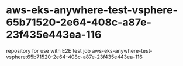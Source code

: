 # aws-eks-anywhere-test-vsphere-65b71520-2e64-408c-a87e-23f435e443ea-116
repository for use with E2E test job aws-eks-anywhere-test-vsphere:65b71520-2e64-408c-a87e-23f435e443ea-116
